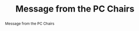 ---
abstract: Message from the PC Chairs
creators:
- Pang, Natalie
- Rechert, Klaus
date: null
document_url: https://services.phaidra.univie.ac.at/api/object/o:931146/download
grand_parent: iPRES
institutions: []
keywords:
- kyoto
landing_page_url: https://phaidra.univie.ac.at/o:931146
language: eng
layout: publication
license: CC BY-SA 4.0 International
notes_url: null
parent: iPRES 2017
presentation_url: null
size: 202060
source_name: iPRES
title: Message from the PC Chairs
type: paper
year: 2017
---